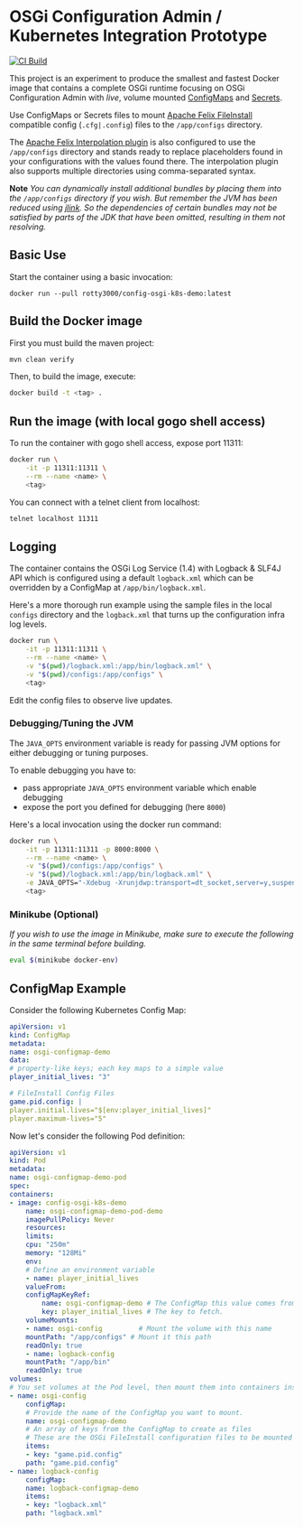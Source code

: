 # OSGi Configuration Admin / Kubernetes Integration Prototype

[![CI Build](https://github.com/rotty3000/osgi-config-aff/actions/workflows/build.yml/badge.svg)](https://github.com/rotty3000/osgi-config-aff/actions/workflows/build.yml)

This project is an experiment to produce the smallest and fastest Docker image that contains a complete OSGi runtime focusing on OSGi Configuration Admin with *live*, volume mounted [ConfigMaps](https://kubernetes.io/docs/concepts/configuration/configmap/) and [Secrets](https://kubernetes.io/docs/concepts/configuration/secret/).

Use ConfigMaps or Secrets files to mount [Apache Felix FileInstall](https://felix.apache.org/documentation/subprojects/apache-felix-file-install.html) compatible config (`.cfg|.config`) files to the `/app/configs` directory.

The [Apache Felix Interpolation plugin](https://github.com/apache/felix-dev/blob/master/configadmin-plugins/interpolation/README.md) is also configured to use the `/app/configs` directory and stands ready to replace placeholders found in your configurations with the values found there. The interpolation plugin also supports multiple directories using comma-separated syntax.

**Note** *You can dynamically install additional bundles by placing them into the `/app/configs` directory if you wish. But remember the JVM has been reduced using [jlink](https://docs.oracle.com/en/java/javase/17/docs/specs/man/jlink.html). So the dependencies of certain bundles may not be satisfied by parts of the JDK that have been omitted, resulting in them not resolving.*

## Basic Use

Start the container using a basic invocation:

```
docker run --pull rotty3000/config-osgi-k8s-demo:latest
```

## Build the Docker image

First you must build the maven project:

```bash
mvn clean verify
```

Then, to build the image, execute:

```bash
docker build -t <tag> .
```

## Run the image (with local gogo shell access)

To run the container with gogo shell access, expose port 11311:

```bash
docker run \
	-it -p 11311:11311 \
	--rm --name <name> \
	<tag>
```

You can connect with a telnet client from localhost:

```bash
telnet localhost 11311
```

## Logging

The container contains the OSGi Log Service (1.4) with Logback & SLF4J API which is configured using a default `logback.xml` which can be overridden by a ConfigMap at `/app/bin/logback.xml`.

Here's a more thorough run example using the sample files in the local `configs` directory and the `logback.xml` that turns up the configuration infra log levels.

```bash
docker run \
	-it -p 11311:11311 \
	--rm --name <name> \
	-v "$(pwd)/logback.xml:/app/bin/logback.xml" \
	-v "$(pwd)/configs:/app/configs" \
	<tag>
```

Edit the config files to observe live updates.

### Debugging/Tuning the JVM

The `JAVA_OPTS` environment variable is ready for passing JVM options for either debugging or tuning purposes.

To enable debugging you have to:

* pass appropriate `JAVA_OPTS` environment variable which enable debugging
* expose the port you defined for debugging (here `8000`)

Here's a local invocation using the docker run command:

```bash
docker run \
	-it -p 11311:11311 -p 8000:8000 \
	--rm --name <name> \
	-v "$(pwd)/configs:/app/configs" \
	-v "$(pwd)/logback.xml:/app/bin/logback.xml" \
	-e JAVA_OPTS="-Xdebug -Xrunjdwp:transport=dt_socket,server=y,suspend=n,address=*:8000" \
	<tag>
```

### Minikube (Optional)

_If you wish to use the image in Minikube, make sure to execute the following in the same terminal before building._

```bash
eval $(minikube docker-env)
```

## ConfigMap Example

Consider the following Kubernetes Config Map:
```yaml
apiVersion: v1
kind: ConfigMap
metadata:
name: osgi-configmap-demo
data:
# property-like keys; each key maps to a simple value
player_initial_lives: "3"

# FileInstall Config Files
game.pid.config: |
player.initial.lives="$[env:player_initial_lives]"
player.maximum-lives="5"
```

Now let's consider the following Pod definition:
```yaml
apiVersion: v1
kind: Pod
metadata:
name: osgi-configmap-demo-pod
spec:
containers:
- image: config-osgi-k8s-demo
	name: osgi-configmap-demo-pod-demo
	imagePullPolicy: Never
	resources:
	limits:
	cpu: "250m"
	memory: "128Mi"
	env:
	# Define an environment variable
	- name: player_initial_lives
	valueFrom:
	configMapKeyRef:
		name: osgi-configmap-demo # The ConfigMap this value comes from.
		key: player_initial_lives # The key to fetch.
	volumeMounts:
	- name: osgi-config         # Mount the volume with this name
	mountPath: "/app/configs" # Mount it this path
	readOnly: true
	- name: logback-config
	mountPath: "/app/bin"
	readOnly: true
volumes:
# You set volumes at the Pod level, then mount them into containers inside that Pod
- name: osgi-config
	configMap:
	# Provide the name of the ConfigMap you want to mount.
	name: osgi-configmap-demo
	# An array of keys from the ConfigMap to create as files
	# These are the OSGi FileInstall configuration files to be mounted
	items:
	- key: "game.pid.config"
	path: "game.pid.config"
- name: logback-config
	configMap:
	name: logback-configmap-demo
	items:
	- key: "logback.xml"
	path: "logback.xml"
```
